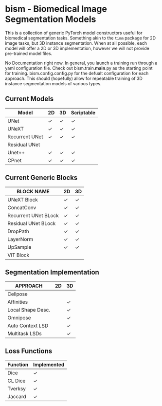 # bism - Biomedical Image Segmentation Models

This is a collection of generic PyTorch model constructors useful for biomedical segmentation tasks. 
Something akin to the `timm` package for 2D image tasks, but 3D instance segmentation. 
When at all possible, each model will offer a 2D or 3D implementation, however we will not provide pre-trained model files. 

No Documentation right now. In general, you launch a training run through a yaml configuration file. 
Check out bism.train.__main__.py as the starting point for training. bism.config.config.py for the defualt 
configuration for each approach. This should (hopefully) allow for repeatable training of 3D instance segmentation 
models of various types.

Current Models
---------------

| Model          | 2D  | 3D  | Scriptable |
|----------------|-----|-----|------------|
| UNet           | ✓   | ✓   | ✓          |
| UNeXT          | ✓   | ✓   | ✓          |
| Recurrent UNet | ✓   | ✓   | ✓          |
| Residual UNet  |     |     |            |
| Unet++         | ✓   | ✓   | ✓          |
| CPnet          | ✓   | ✓   | ✓          |


Current Generic Blocks
----------------------

| BLOCK NAME           | 2D   | 3D  |
|----------------------|------|-----|
| UNeXT Block          | ✓    | ✓   |
| ConcatConv           | ✓    | ✓   |
| Recurrent UNet BLock | ✓    | ✓   |
| Residual UNet BLock  | ✓    | ✓   |
| DropPath             | ✓    | ✓   |
| LayerNorm            | ✓    | ✓   |
| UpSample             | ✓    | ✓   |
| ViT Block            |      |     |

Segmentation Implementation
---------------------------

| APPROACH          | 2D | 3D  |
|-------------------|----|-----|
| Cellpose          |    |     |
| Affinities        |    | ✓   |
| Local Shape Desc. |    | ✓   |
| Omnipose          |    | ✓   |
| Auto Context LSD  |    | ✓   |
| Multitask LSDs    |    | ✓   |


Loss Functions
--------------
| Function         | Implemented |
|------------------|-------------|
| Dice             | ✓           |
| CL Dice          | ✓           |
| Tverksy          | ✓           |
| Jaccard          | ✓           |